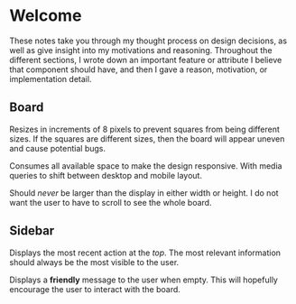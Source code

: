 # Welcome

These notes take you through my thought process on
design decisions, as well as give insight into my motivations and reasoning.
Throughout the different sections, I wrote down an important feature or attribute
I believe that component should have, and then I gave a reason, motivation, or 
implementation detail.
## Board

Resizes in increments of 8 pixels to prevent squares from being different
sizes. If the squares are different sizes, then the board will appear uneven
and cause potential bugs.

Consumes all available space to make the design responsive. With media
queries to shift between desktop and mobile layout.

Should *never* be larger than the display in either width or height.
I do not want the user to have to scroll to see the whole board.

## Sidebar

Displays the most recent action at the *top*. The most relevant
information should always be the most visible to the user.

Displays a **friendly** message to the user when empty.
This will hopefully encourage the user to interact with the board.
